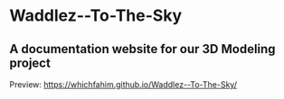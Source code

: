 # Waddlez--To-The-Sky
A documentation website for our 3D Modeling project
---------------------------------------------------
Preview: https://whichfahim.github.io/Waddlez--To-The-Sky/
